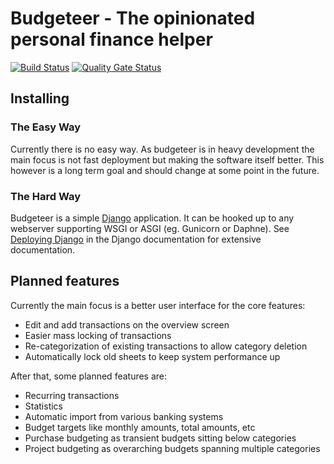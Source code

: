 # Budgeteer - The opinionated personal finance helper

[![Build Status](https://travis-ci.org/Friedenspanzer/budgeteer.svg?branch=master)](https://travis-ci.org/Friedenspanzer/budgeteer)
[![Quality Gate Status](https://sonarcloud.io/api/project_badges/measure?project=Friedenspanzer_budgeteer&metric=alert_status)](https://sonarcloud.io/dashboard?id=Friedenspanzer_budgeteer)

## Installing

### The Easy Way

Currently there is no easy way.
As budgeteer is in heavy development the main focus is not fast deployment but making the software itself better.
This however is a long term goal and should change at some point in the future.

### The Hard Way

Budgeteer is a simple [Django](https://www.djangoproject.com/) application.
It can be hooked up to any webserver supporting WSGI or ASGI (eg. Gunicorn or Daphne).
See [Deploying Django](https://docs.djangoproject.com/en/3.0/howto/deployment/) in the Django documentation for extensive documentation.

## Planned features

Currently the main focus is a better user interface for the core features:

  * Edit and add transactions on the overview screen
  * Easier mass locking of transactions
  * Re-categorization of existing transactions to allow category deletion
  * Automatically lock old sheets to keep system performance up

After that, some planned features are:

  * Recurring transactions
  * Statistics
  * Automatic import from various banking systems
  * Budget targets like monthly amounts, total amounts, etc
  * Purchase budgeting as transient budgets sitting below categories
  * Project budgeting as overarching budgets spanning multiple categories